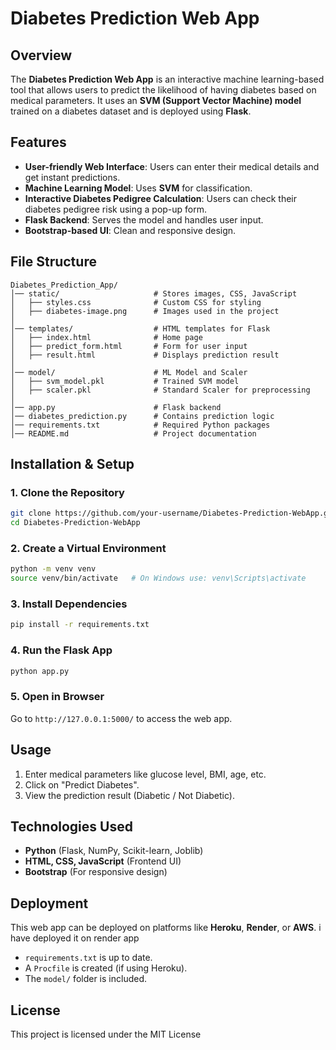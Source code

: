 # Diabetes Prediction Web App

## Overview
The **Diabetes Prediction Web App** is an interactive machine learning-based tool that allows users to predict the likelihood of having diabetes based on medical parameters. It uses an **SVM (Support Vector Machine) model** trained on a diabetes dataset and is deployed using **Flask**.

## Features
- **User-friendly Web Interface**: Users can enter their medical details and get instant predictions.
- **Machine Learning Model**: Uses **SVM** for classification.
- **Interactive Diabetes Pedigree Calculation**: Users can check their diabetes pedigree risk using a pop-up form.
- **Flask Backend**: Serves the model and handles user input.
- **Bootstrap-based UI**: Clean and responsive design.

## File Structure
```
Diabetes_Prediction_App/
│── static/                     # Stores images, CSS, JavaScript
│   ├── styles.css              # Custom CSS for styling
│   ├── diabetes-image.png      # Images used in the project
│
│── templates/                  # HTML templates for Flask
│   ├── index.html              # Home page
│   ├── predict_form.html       # Form for user input
│   ├── result.html             # Displays prediction result
│
│── model/                      # ML Model and Scaler
│   ├── svm_model.pkl           # Trained SVM model
│   ├── scaler.pkl              # Standard Scaler for preprocessing
│
│── app.py                      # Flask backend
│── diabetes_prediction.py      # Contains prediction logic
│── requirements.txt            # Required Python packages
│── README.md                   # Project documentation
```

## Installation & Setup
### 1. Clone the Repository
```bash
git clone https://github.com/your-username/Diabetes-Prediction-WebApp.git
cd Diabetes-Prediction-WebApp
```
### 2. Create a Virtual Environment
```bash
python -m venv venv
source venv/bin/activate   # On Windows use: venv\Scripts\activate
```
### 3. Install Dependencies
```bash
pip install -r requirements.txt
```
### 4. Run the Flask App
```bash
python app.py
```
### 5. Open in Browser
Go to `http://127.0.0.1:5000/` to access the web app.

## Usage
1. Enter medical parameters like glucose level, BMI, age, etc.
2. Click on "Predict Diabetes".
3. View the prediction result (Diabetic / Not Diabetic).

## Technologies Used
- **Python** (Flask, NumPy, Scikit-learn, Joblib)
- **HTML, CSS, JavaScript** (Frontend UI)
- **Bootstrap** (For responsive design)

## Deployment
This web app can be deployed on platforms like **Heroku**, **Render**, or **AWS**. i have deployed it on render app
- `requirements.txt` is up to date.
- A `Procfile` is created (if using Heroku).
- The `model/` folder is included.

## **License**

This project is licensed under the MIT License

